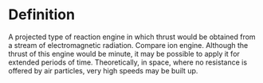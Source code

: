 # Definition

A projected type of reaction engine in which thrust would be obtained
from a stream of electromagnetic radiation. Compare ion engine. Although
the thrust of this engine would be minute, it may be possible to apply
it for extended periods of time. Theoretically, in space, where no
resistance is offered by air particles, very high speeds may be built
up.
